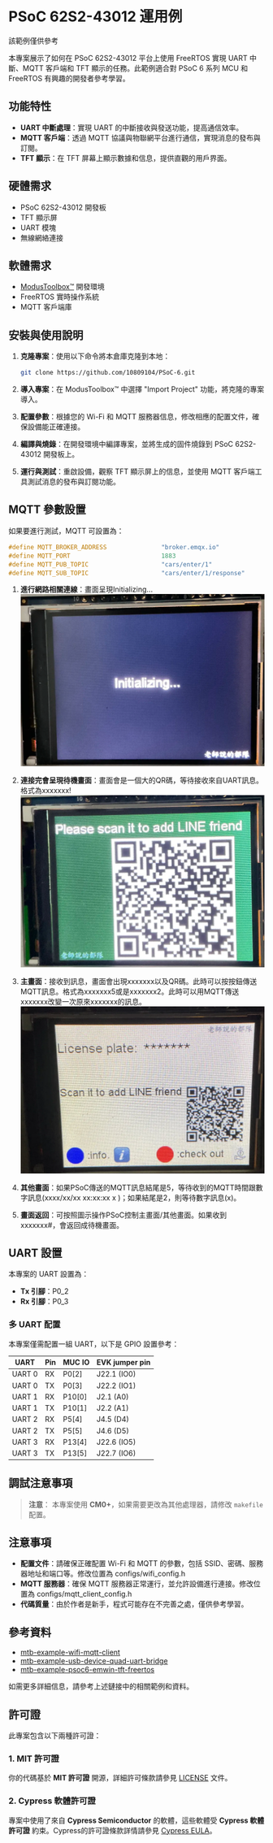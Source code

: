 # PSoC 62S2-43012 運用例

該範例僅供參考

本專案展示了如何在 PSoC 62S2-43012 平台上使用 FreeRTOS 實現 UART 中斷、MQTT 客戶端和 TFT 顯示的任務。此範例適合對 PSoC 6 系列 MCU 和 FreeRTOS 有興趣的開發者參考學習。

## 功能特性

- **UART 中斷處理**：實現 UART 的中斷接收與發送功能，提高通信效率。
- **MQTT 客戶端**：透過 MQTT 協議與物聯網平台進行通信，實現消息的發布與訂閱。
- **TFT 顯示**：在 TFT 屏幕上顯示數據和信息，提供直觀的用戶界面。

## 硬體需求

- PSoC 62S2-43012 開發板
- TFT 顯示屏
- UART 模塊
- 無線網絡連接

## 軟體需求

- [ModusToolbox™](https://www.infineon.com/cms/en/design-support/tools/sdk/modustoolbox-software/) 開發環境
- FreeRTOS 實時操作系統
- MQTT 客戶端庫

## 安裝與使用說明

1. **克隆專案**：使用以下命令將本倉庫克隆到本地：
   ```bash
   git clone https://github.com/10809104/PSoC-6.git
   ```

2. **導入專案**：在 ModusToolbox™ 中選擇 "Import Project" 功能，將克隆的專案導入。

3. **配置參數**：根據您的 Wi-Fi 和 MQTT 服務器信息，修改相應的配置文件，確保設備能正確連接。

4. **編譯與燒錄**：在開發環境中編譯專案，並將生成的固件燒錄到 PSoC 62S2-43012 開發板上。

5. **運行與測試**：重啟設備，觀察 TFT 顯示屏上的信息，並使用 MQTT 客戶端工具測試消息的發布與訂閱功能。

## MQTT 參數設置

如果要進行測試，MQTT 可設置為：
```c
#define MQTT_BROKER_ADDRESS               "broker.emqx.io"
#define MQTT_PORT                         1883
#define MQTT_PUB_TOPIC                    "cars/enter/1"
#define MQTT_SUB_TOPIC                    "cars/enter/1/response"
```
1. **進行網路相關連線**：畫面呈現Initializing...
   ![Initializing](example/initial.png)

2. **連接完會呈現待機畫面**：畫面會是一個大的QR碼，等待接收來自UART訊息。格式為xxxxxxx!
   ![待機畫面](example/release.png)

3. **主畫面**：接收到訊息，畫面會出現xxxxxxx以及QR碼。此時可以按按鈕傳送MQTT訊息。格式為xxxxxxx5或是xxxxxxx2。此時可以用MQTT傳送xxxxxxx改變一次原來xxxxxxx的訊息。
   ![主畫面](example/main.png)

4. **其他畫面**：如果PSoC傳送的MQTT訊息結尾是5，等待收到的MQTT時間跟數字訊息(xxxx/xx/xx xx:xx:xx x  )；如果結尾是2，則等待數字訊息(x)。

5. **畫面返回**：可按照圖示操作PSoC控制主畫面/其他畫面。如果收到xxxxxxx#，會返回成待機畫面。

## UART 設置

本專案的 UART 設置為：
- **Tx 引腳**：P0_2
- **Rx 引腳**：P0_3

### 多 UART 配置

本專案僅需配置一組 UART，以下是 GPIO 設置參考：

| UART  | Pin | MUC IO | EVK jumper pin |
|-------|----|--------|---------------|
| UART 0 | RX | P0[2] | J22.1 (IO0) |
| UART 0 | TX | P0[3] | J22.2 (IO1) |
| UART 1 | RX | P10[0] | J2.1 (A0) |
| UART 1 | TX | P10[1] | J2.2 (A1) |
| UART 2 | RX | P5[4] | J4.5 (D4) |
| UART 2 | TX | P5[5] | J4.6 (D5) |
| UART 3 | RX | P13[4] | J22.6 (IO5) |
| UART 3 | TX | P13[5] | J22.7 (IO6) |

## 調試注意事項

> **注意**：
> 本專案使用 **CM0+**，如果需要更改為其他處理器，請修改 `makefile` 配置。

## 注意事項

- **配置文件**：請確保正確配置 Wi-Fi 和 MQTT 的參數，包括 SSID、密碼、服務器地址和端口等。修改位置為 configs/wifi_config.h
- **MQTT 服務器**：確保 MQTT 服務器正常運行，並允許設備進行連接。修改位置為 configs/mqtt_client_config.h
- **代碼質量**：由於作者是新手，程式可能存在不完善之處，僅供參考學習。

## 參考資料

- [mtb-example-wifi-mqtt-client](https://github.com/Infineon/mtb-example-wifi-mqtt-client)
- [mtb-example-usb-device-quad-uart-bridge](https://github.com/Infineon/mtb-example-usb-device-quad-uart-bridge)
- [mtb-example-psoc6-emwin-tft-freertos](https://github.com/Infineon/mtb-example-psoc6-emwin-tft-freertos)

如需更多詳細信息，請參考上述鏈接中的相關範例和資料。

## 許可證

此專案包含以下兩種許可證：

### 1. MIT 許可證

你的代碼基於 **MIT 許可證** 開源，詳細許可條款請參見 [LICENSE](./LICENSE) 文件。

### 2. Cypress 軟體許可證

專案中使用了來自 **Cypress Semiconductor** 的軟體，這些軟體受 **Cypress 軟體許可證** 約束。Cypress的許可證條款詳情請參見 [Cypress EULA](https://github.com/10809104/PSoC-6/blob/master/PSoC%206%20%E9%81%8B%E7%94%A8%E4%BE%8B/MQTT_with_TFT/LICENSE)。

